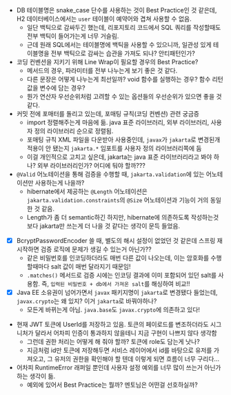 - DB 테이블명은 snake_case 단수를 사용하는 것이 Best Practice인 것 같은데, H2 데이터베이스에서는 `user` 테이블이 예약어와 겹쳐 사용할 수 없음.
  - 일단 백틱으로 감싸두긴 했는데, 리포지토리 코드에서 SQL 쿼리를 작성할때도 전부 백틱이 들어가는게 너무 거슬림.
  - 근데 원래 SQL에서는 테이블명에 백틱을 사용할 수 있으니까, 일관성 있게 테이블명을 전부 백틱으로 감싸는 습관을 가져도 되나? 안티패턴인가?
- 코딩 컨벤션을 지키기 위해 Line Wrap이 필요할 경우의 Best Practice?
  - 메서드의 경우, 파라미터를 전부 나누는게 보기 좋은 것 같다.
  - 다른 문장은 어떻게 나누는게 최선일까? void 함수를 실행하는 경우? 함수 리턴값을 변수에 담는 경우?
  - 뭔가 연산자 우선순위처럼 고려할 수 있는 옵션들의 우선순위가 있으면 좋을 것 같다.
- 커밋 전에 포매터를 돌리고 있는데, 포매팅 규칙(코딩 컨벤션) 관련 궁금증
  - import 정렬해주는게 마음에 듦. java 표준 라이브러리, 외부 라이브러리, 사용자 정의 라이브러리 순으로 정렬됨.
  - 포매팅 규칙 XML 파일을 다운받아 사용중인데, `javax`가 `jakarta`로 변경된개 적용이 안 됐는지 `jakarta.*` 임포트를 사용자 정의 라이브러리쪽에 둠
  - 이걸 개인적으로 고치고 싶은데, jakarta는 java 표준 라이브러리라고 봐야 하나? 외부 라이브러리인가? 어디에 둬야 할까???
- `@Valid` 어노테이션을 통해 검증을 수행할 때, `jakarta.validation`에 있는 어노테이션만 사용하는게 나을까?
  - hibernate에서 제공하는 `@Length` 어노테이션은 `jakarta.validation.constraints`의 `@Size` 어노테이션과 기능이 거의 동일한 것 같음.
  - Length가 좀 더 semantic하긴 하지만, hibernate에 의존하도록 작성하는것보다 jakarta만 쓰는게 더 나을 것 같다는 생각이 문득 들었음.
- [x] BcryptPasswordEncoder 쓸 때, 별도의 해시 설정이 없었던 것 같은데 스프링 재시작하면 검증 로직에 문제가 생길 수 있는거 아닌가??
  - 같은 비밀번호를 인코딩하더라도 매번 다른 값이 나오는데, 이는 암호화를 수행할때마다 salt 값이 매번 달라지기 때문임!
  - `.matches()` 메서드로 검증 시에는 인코딩 결과에 이미 포함되어 있던 salt를 사용함. 즉, `입력된 비밀번호 + db에서 가져온 salt`를 해싱하여 비교!!
- [x] Java EE 소유권이 넘어가면서 `javax` 패키지명이 `jakarta`로 변경됐다 들었는데, `javax.crypto`는 왜 있지? 이거 `jakarta`로 바꿔야하나?
  - 모든게 바뀌는게 아님. `java.base`도 `javax.crypto`에 의존하고 있다!
- 현재 JWT 토큰에 UserId를 저장하고 있음. 토큰의 페이로드를 변조하더라도 시그니처가 달라서 어차피 인증이 통과하지 않을테니 지금 구현이 나쁘지 않다 생각함
  - 그런데 권한 처리는 어떻게 해 줘야 할까? 토큰에 role도 담는게 낫나?
  - 지금처럼 id만 토큰에 저장해두면 서비스 레이어에서 id를 바탕으로 유저를 가져오고, 그 유저의 권한을 확인해야 할 텐데 이렇게 되면 흐름이 너무 구리다...
- 어차피 RuntimeError 래퍼일 뿐인데 사용자 설정 예외를 너무 많이 쓰는거 아닌가 하는 생각이 듦.
  - 예외에 있어서 Best Practice는 뭘까? 멘토님은 어떤걸 선호하실까?
